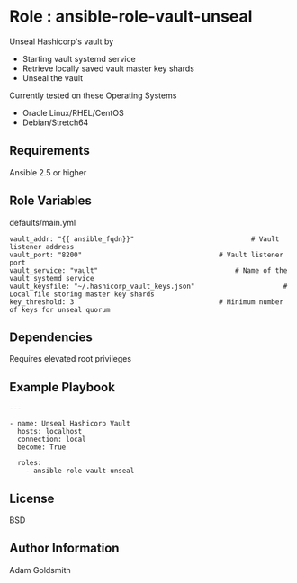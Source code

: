 Role : ansible-role-vault-unseal
================================

Unseal Hashicorp's vault by
* Starting vault systemd service
* Retrieve locally saved vault master key shards
* Unseal the vault

Currently tested on these Operating Systems
* Oracle Linux/RHEL/CentOS
* Debian/Stretch64

Requirements
------------

Ansible 2.5 or higher

Role Variables
--------------

defaults/main.yml
```
vault_addr: "{{ ansible_fqdn}}"								# Vault listener address
vault_port: "8200"									# Vault listener port
vault_service: "vault"									# Name of the vault systemd service
vault_keysfile: "~/.hashicorp_vault_keys.json"						# Local file storing master key shards
key_threshold: 3									# Minimum number of keys for unseal quorum
```

Dependencies
------------

Requires elevated root privileges

Example Playbook
----------------

```
---

- name: Unseal Hashicorp Vault
  hosts: localhost
  connection: local
  become: True

  roles:
    - ansible-role-vault-unseal
```

License
-------

BSD

Author Information
------------------

Adam Goldsmith

